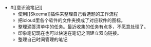 - #[[意识流笔记]]
    - 使用[[Skeema]]插件来整理自己看选题的工作流程
    - 把icloud里各个软件的文件夹换成了对应软件的图标。
    - 整理滴答清单中的任务。最近收集的任务有点多，不愿意处理了。
    - 印象笔记现在也可以快速在笔记之间建立双向链接。
    - 整理自己时间管理的笔记
